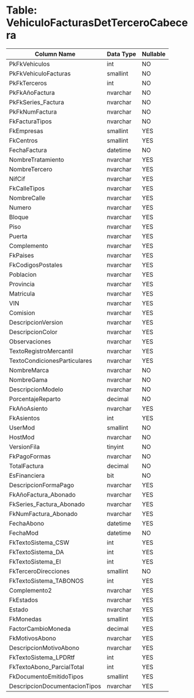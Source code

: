 # Table: VehiculoFacturasDetTerceroCabecera

| Column Name | Data Type | Nullable |
|-------------|-----------|----------|
| PkFkVehiculos | int | NO |
| PkFkVehiculoFacturas | smallint | NO |
| PkFkTerceros | int | NO |
| PkFkAñoFactura | nvarchar | NO |
| PkFkSeries_Factura | nvarchar | NO |
| PkFkNumFactura | nvarchar | NO |
| FkFacturaTipos | nvarchar | NO |
| FkEmpresas | smallint | YES |
| FkCentros | smallint | YES |
| FechaFactura | datetime | NO |
| NombreTratamiento | nvarchar | YES |
| NombreTercero | nvarchar | YES |
| NifCif | nvarchar | YES |
| FkCalleTipos | nvarchar | YES |
| NombreCalle | nvarchar | YES |
| Numero | nvarchar | YES |
| Bloque | nvarchar | YES |
| Piso | nvarchar | YES |
| Puerta | nvarchar | YES |
| Complemento | nvarchar | YES |
| FkPaises | nvarchar | YES |
| FkCodigosPostales | nvarchar | YES |
| Poblacion | nvarchar | YES |
| Provincia | nvarchar | YES |
| Matricula | nvarchar | YES |
| VIN | nvarchar | YES |
| Comision | nvarchar | YES |
| DescripcionVersion | nvarchar | YES |
| DescripcionColor | nvarchar | YES |
| Observaciones | nvarchar | YES |
| TextoRegistroMercantil | nvarchar | YES |
| TextoCondicionesParticulares | nvarchar | YES |
| NombreMarca | nvarchar | NO |
| NombreGama | nvarchar | NO |
| DescripcionModelo | nvarchar | NO |
| PorcentajeReparto | decimal | NO |
| FkAñoAsiento | nvarchar | YES |
| FkAsientos | int | YES |
| UserMod | smallint | NO |
| HostMod | nvarchar | NO |
| VersionFila | tinyint | NO |
| FkPagoFormas | nvarchar | NO |
| TotalFactura | decimal | NO |
| EsFinanciera | bit | NO |
| DescripcionFormaPago | nvarchar | YES |
| FkAñoFactura_Abonado | nvarchar | YES |
| FkSeries_Factura_Abonado | nvarchar | YES |
| FkNumFactura_Abonado | nvarchar | YES |
| FechaAbono | datetime | YES |
| FechaMod | datetime | NO |
| FkTextoSistema_CSW | int | YES |
| FkTextoSistema_DA | int | YES |
| FkTextoSistema_EI | int | YES |
| FkTerceroDirecciones | smallint | NO |
| FkTextoSistema_TABONOS | int | YES |
| Complemento2 | nvarchar | YES |
| FkEstados | nvarchar | YES |
| Estado | nvarchar | YES |
| FkMonedas | smallint | YES |
| FactorCambioMoneda | decimal | YES |
| FkMotivosAbono | nvarchar | YES |
| DescripcionMotivoAbono | nvarchar | YES |
| FkTextoSistema_LPDRtf | int | YES |
| FkTextoAbono_ParcialTotal | int | YES |
| FkDocumentoEmitidoTipos | smallint | YES |
| DescripcionDocumentacionTipos | nvarchar | YES |
